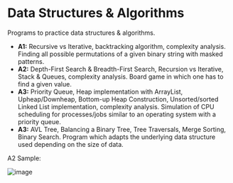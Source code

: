 # Data Structures & Algorithms
Programs to practice data structures &amp; algorithms.

- **A1:** Recursive vs Iterative, backtracking algorithm, complexity analysis. Finding all possible permutations of a given binary string with masked patterns.
- **A2:** Depth-First Search & Breadth-First Search, Recursion vs Iterative, Stack & Queues, complexity analysis. Board game in which one has to find a given value. 
- **A3:** Priority Queue, Heap implementation with ArrayList, Upheap/Downheap, Bottom-up Heap Construction, Unsorted/sorted Linked List implementation, complexity analysis. Simulation of CPU scheduling for processes/jobs similar to an operating system with a priority queue.
- **A3:** AVL Tree, Balancing a Binary Tree, Tree Traversals, Merge Sorting, Binary Search. Program which adapts the underlying data structure used depending on the size of data.

A2 Sample:

![image](https://user-images.githubusercontent.com/59063950/96675824-d9055100-1339-11eb-8149-f8adda0117e4.png)

